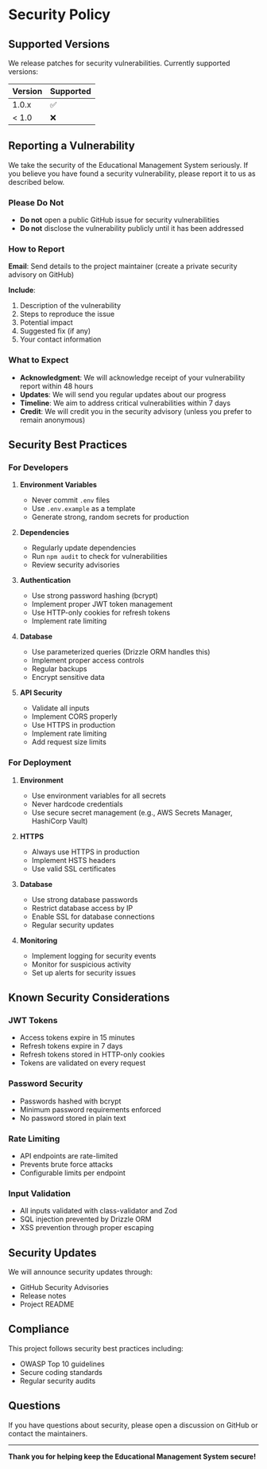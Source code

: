 # Security Policy

## Supported Versions

We release patches for security vulnerabilities. Currently supported versions:

| Version | Supported          |
| ------- | ------------------ |
| 1.0.x   | :white_check_mark: |
| < 1.0   | :x:                |

## Reporting a Vulnerability

We take the security of the Educational Management System seriously. If you believe you have found a security vulnerability, please report it to us as described below.

### Please Do Not

- **Do not** open a public GitHub issue for security vulnerabilities
- **Do not** disclose the vulnerability publicly until it has been addressed

### How to Report

**Email**: Send details to the project maintainer (create a private security advisory on GitHub)

**Include**:
1. Description of the vulnerability
2. Steps to reproduce the issue
3. Potential impact
4. Suggested fix (if any)
5. Your contact information

### What to Expect

- **Acknowledgment**: We will acknowledge receipt of your vulnerability report within 48 hours
- **Updates**: We will send you regular updates about our progress
- **Timeline**: We aim to address critical vulnerabilities within 7 days
- **Credit**: We will credit you in the security advisory (unless you prefer to remain anonymous)

## Security Best Practices

### For Developers

1. **Environment Variables**
   - Never commit `.env` files
   - Use `.env.example` as a template
   - Generate strong, random secrets for production

2. **Dependencies**
   - Regularly update dependencies
   - Run `npm audit` to check for vulnerabilities
   - Review security advisories

3. **Authentication**
   - Use strong password hashing (bcrypt)
   - Implement proper JWT token management
   - Use HTTP-only cookies for refresh tokens
   - Implement rate limiting

4. **Database**
   - Use parameterized queries (Drizzle ORM handles this)
   - Implement proper access controls
   - Regular backups
   - Encrypt sensitive data

5. **API Security**
   - Validate all inputs
   - Implement CORS properly
   - Use HTTPS in production
   - Implement rate limiting
   - Add request size limits

### For Deployment

1. **Environment**
   - Use environment variables for all secrets
   - Never hardcode credentials
   - Use secure secret management (e.g., AWS Secrets Manager, HashiCorp Vault)

2. **HTTPS**
   - Always use HTTPS in production
   - Implement HSTS headers
   - Use valid SSL certificates

3. **Database**
   - Use strong database passwords
   - Restrict database access by IP
   - Enable SSL for database connections
   - Regular security updates

4. **Monitoring**
   - Implement logging for security events
   - Monitor for suspicious activity
   - Set up alerts for security issues

## Known Security Considerations

### JWT Tokens

- Access tokens expire in 15 minutes
- Refresh tokens expire in 7 days
- Refresh tokens stored in HTTP-only cookies
- Tokens are validated on every request

### Password Security

- Passwords hashed with bcrypt
- Minimum password requirements enforced
- No password stored in plain text

### Rate Limiting

- API endpoints are rate-limited
- Prevents brute force attacks
- Configurable limits per endpoint

### Input Validation

- All inputs validated with class-validator and Zod
- SQL injection prevented by Drizzle ORM
- XSS prevention through proper escaping

## Security Updates

We will announce security updates through:

- GitHub Security Advisories
- Release notes
- Project README

## Compliance

This project follows security best practices including:

- OWASP Top 10 guidelines
- Secure coding standards
- Regular security audits

## Questions

If you have questions about security, please open a discussion on GitHub or contact the maintainers.

---

**Thank you for helping keep the Educational Management System secure!**
